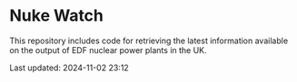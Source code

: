 # Nuke Watch

This repository includes code for retrieving the latest information available on the output of EDF nuclear power plants in the UK.

Last updated: 2024-11-02 23:12